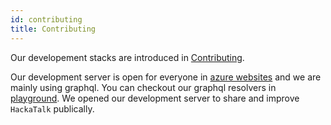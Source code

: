 ```yaml
---
id: contributing
title: Contributing
---
```


Our developement stacks are introduced in [Contributing](https://github.com/dooboolab/hackatalk/blob/master/CONTRIBUTING.md).

Our development server is open for everyone in [azure websites](https://hackatalk.azurewebsites.net) and we are mainly using graphql. You can checkout our graphql resolvers in [playground](https://hackatalk.azurewebsites.net/graphql). We opened our development server to share and improve `HackaTalk` publically.


